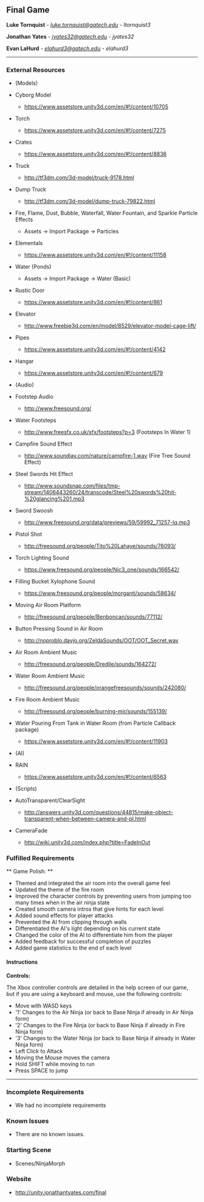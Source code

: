 Final Game
------------

**Luke Tornquist**  -  *luke.tornquist@gatech.edu* - *ltornquist3*

**Jonathan Yates**  -  *jyates32@gatech.edu*  -  *jyates32*

**Evan LaHurd**  -  *elahurd3@gatech.edu*  -  *elahurd3*

---

### External Resources

- (Models)

- Cyborg Model
  - https://www.assetstore.unity3d.com/en/#!/content/10705

- Torch
  - https://www.assetstore.unity3d.com/en/#!/content/7275

- Crates
  - https://www.assetstore.unity3d.com/en/#!/content/8836

- Truck
  - http://tf3dm.com/3d-model/truck-9178.html

- Dump Truck
  - http://tf3dm.com/3d-model/dump-truck-79822.html

- Fire, Flame, Dust, Bubble, Waterfall, Water Fountain, and Sparkle Particle Effects
  - Assets -> Import Package -> Particles

- Elementals
  - https://www.assetstore.unity3d.com/en/#!/content/11158

- Water (Ponds)
  - Assets -> Import Package -> Water (Basic)

- Rustic Door
  - https://www.assetstore.unity3d.com/en/#!/content/861

- Elevator
  - http://www.freebie3d.com/en/model/8529/elevator-model-cage-lift/

- Pipes
  - https://www.assetstore.unity3d.com/en/#!/content/4142

- Hangar
  - https://www.assetstore.unity3d.com/en/#!/content/679


- (Audio)

- Footstep Audio
  - http://www.freesound.org/

- Water Footsteps
  - http://www.freesfx.co.uk/sfx/footsteps?p=3 (Footsteps In Water 1)

- Campfire Sound Effect
  - http://www.soundjay.com/nature/campfire-1.wav  (Fire Tree Sound Effect)

- Steel Swords Hit Effect
  - http://www.soundsnap.com/files/tmp-stream/1406443260/24/transcode/Steel%20swords%20hit-%20glancing%201.mp3

- Sword Swoosh
  - http://www.freesound.org/data/previews/59/59992_71257-lq.mp3

- Pistol Shot
  - http://freesound.org/people/Tito%20Lahaye/sounds/76093/

- Torch Lighting Sound
  - https://www.freesound.org/people/Nic3_one/sounds/166542/

- Filling Bucket Xylophone Sound
  - https://www.freesound.org/people/morgantj/sounds/58634/

- Moving Air Room Platform
  - http://freesound.org/people/Benboncan/sounds/77112/

- Button Pressing Sound in Air Room
  - http://noproblo.dayjo.org/ZeldaSounds/OOT/OOT_Secret.wav

- Air Room Ambient Music
  - http://freesound.org/people/Dredile/sounds/164272/

- Water Room Ambient Music
  - http://freesound.org/people/orangefreesounds/sounds/242080/

- Fire Room Ambient Music
  - http://freesound.org/people/burning-mir/sounds/155139/

- Water Pouring From Tank in Water Room (from Particle Callback package)
  - https://www.assetstore.unity3d.com/en/#!/content/11903


- (AI)

- RAIN
  - https://www.assetstore.unity3d.com/en/#!/content/6563


- (Scripts)

- AutoTransparent/ClearSight
  - http://answers.unity3d.com/questions/44815/make-object-transparent-when-between-camera-and-pl.html

- CameraFade
  - http://wiki.unity3d.com/index.php?title=FadeInOut


### Fulfilled Requirements

** Game Polish: **
- Themed and integrated the air room into the overall game feel
- Updated the theme of the fire room
- Improved the character controls by preventing users from jumping too many times when in the air ninja state
- Created smooth camera intros that give hints for each level
- Added sound effects for player attacks
- Prevented the AI from clipping through walls
- Differentiated the AI's light depending on his current state
- Changed the color of the AI to differentiate him from the player
- Added feedback for successful completion of puzzles
- Added game statistics to the end of each level

#### Instructions

**Controls:**

The Xbox controller controls are detailed in the help screen of our game, but if you are using a keyboard and mouse, use the following controls:

- Move with WASD keys
- '1' Changes to the Air Ninja (or back to Base Ninja if already in Air Ninja form)
- '2' Changes to the Fire Ninja (or back to Base Ninja if already in Fire Ninja form)
- '3' Changes to the Water Ninja (or back to Base Ninja if already in Water Ninja form)
- Left Click to Attack
- Moving the Mouse moves the camera
- Hold SHIFT while moving to run
- Press SPACE to jump

---

### Incomplete Requirements

- We had no incomplete requirements

### Known Issues

- There are no known issues.

### Starting Scene

- Scenes/NinjaMorph

### Website

- http://unity.jonathantyates.com/final
